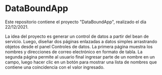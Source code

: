 # DataBoundApp

Este repositorio contiene el proyecto "DataBoundApp", realizado el día 22/12/2021.

La idea del proyecto es generar un control de datos a partir del bean de servicio. Luego, diseñar dos
páginas enlazadas a datos simples arrastrando objetos desde el panel Controles de datos. La
primera página muestra los nombres y direcciones de correo electrónico en formato de
tabla. La segunda página permite al usuario final ingresar parte de un nombre en un campo,
luego hacer clic en un botón para mostrar una lista de nombres que contiene una coincidencia
con el valor ingresado.
